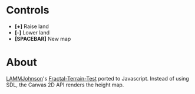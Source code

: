 Controls
=======================

- **[+]** Raise land
- **[-]** Lower land
- **[SPACEBAR]** New map

About
=======================

[LAMMJohnson](https://github.com/LAMMJohnson)'s [Fractal-Terrain-Test](https://github.com/LAMMJohnson/Fractal-Terrain-Test) ported to Javascript. Instead of using SDL, the Canvas 2D API renders the height map.

